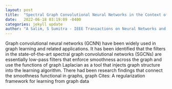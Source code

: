```yaml
---
layout: post
title:  "Spectral Graph Convolutional Neural Networks in the Context of Regularization Theory"
date:   2022-06-18 03:19:09 -0400
categories: jekyll update
author: "A Salim, S Sumitra - IEEE Transactions on Neural Networks and Learning , 2022"
---
```

Graph convolutional neural networks (GCNN) have been widely used in graph learning and related applications. It has been identified that the filters in the state-of-the-art spectral graph convolutional networks (SGCNs) are essentially low-pass filters that enforce smoothness across the graph and use the functions of graph Laplacian as a tool that injects graph structure into the learning algorithm. There had been research findings that connect the smoothness functional in graphs, graph  Cites: A regularization framework for learning from graph data